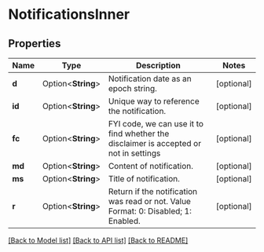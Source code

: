 # NotificationsInner

## Properties

Name | Type | Description | Notes
------------ | ------------- | ------------- | -------------
**d** | Option<**String**> | Notification date as an epoch string. | [optional]
**id** | Option<**String**> | Unique way to reference the notification. | [optional]
**fc** | Option<**String**> | FYI code, we can use it to find whether the disclaimer is accepted or not in settings | [optional]
**md** | Option<**String**> | Content of notification. | [optional]
**ms** | Option<**String**> | Title of notification. | [optional]
**r** | Option<**String**> | Return if the notification was read or not. Value Format: 0: Disabled; 1: Enabled.  | [optional]

[[Back to Model list]](../README.md#documentation-for-models) [[Back to API list]](../README.md#documentation-for-api-endpoints) [[Back to README]](../README.md)
